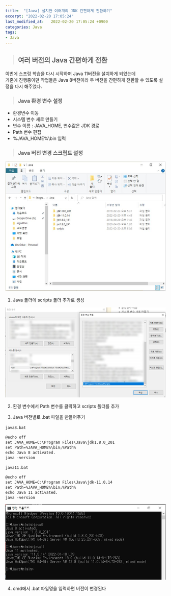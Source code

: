 ```yaml
---
title:  "[Java] 설치한 여러개의 JDK 간편하게 전환하기"
excerpt: "2022-02-20 17:05:24"
last_modified_at:   2022-02-20 17:05:24 +0900
categories: Java
tags:
- Java
---
```


>## 여러 버전의 Java 간편하게 전환  

이번에 스프링 학습을 다시 시작하며 Java 11버전을 설치하게 되었는데  
기존에 진행중이던 작업들은 Java 8버전이라 두 버전을 간편하게 전환할 수 있도록 설정을 다시 해주었다.  


>### Java 환경 변수 설정  

- 환경변수 이동  
- 시스템 변수 새로 만들기  
- 변수 이름 : JAVA_HOME, 변수값은 JDK 경로  
- Path 변수 편집   
- %JAVA_HOME%\bin 입력  


>### Java 버전 변경 스크립트 설정  

![](/assets/images/post/java/2022-02-20-java_04_01.JPG)  

1) Java 폴더에 scripts 폴더 추가로 생성  

![](/assets/images/post/java/2022-02-20-java_04_02.JPG)  

2) 환경 변수에서 Path 변수를 클릭하고 scripts 폴더를 추가  

3) Java 버전별로 .bat 파일을 만들어주기  

`java8.bat`

```
@echo off
set JAVA_HOME=C:\Program Files\Java\jdk1.8.0_201
set Path=%JAVA_HOME%\bin;%Path%
echo Java 8 activated.
java -version
```

`java11.bat`
```
@echo off
set JAVA_HOME=C:\Program Files\Java\jdk-11.0.14
set Path=%JAVA_HOME%\bin;%Path%
echo Java 11 activated.
java -version
```

![](/assets/images/post/java/2022-02-20-java_04_03.JPG)  

4) cmd에서 .bat 파일명을 입력하면 버전이 변경된다  
